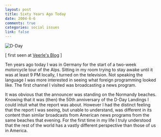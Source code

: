 ```yaml
--- 
layout: post
title: Sixty Years Ago Today
date: 2004-6-6
comments: true
categories: social issues
link: false
---
```

<img src="http://zanshin.net/images/dday.gif" alt="D-Day">

[ first seen at <a href="http://veerle.duoh.com/" title="Veerle's Blog"> Veerle's Blog</a> ]

Ten years ago today I was in Germany for the start of a two-week motorcycle tour of the Alps. Sitting in my room trying to stay awake until it was at least 9 PM locally, I turned on the television. Not speaking the language I was more interested in seeing what foreign programming looked like. The first channel I visited was broadcasting a news program.

It was obvious that the announcer was standing on the Normandy beaches. Knowing that it was (then) the 50th anniversary of the D-Day Landings I could intuit what the report was about. However I had the distinct feeling that the report I was seeing, but unable to understand, was different in its content than similar broadcasts from American news programs from the same beaches that evening. For the first time in my life I truly understood that the rest of the world has a vastly different perspective than those of us in America.
